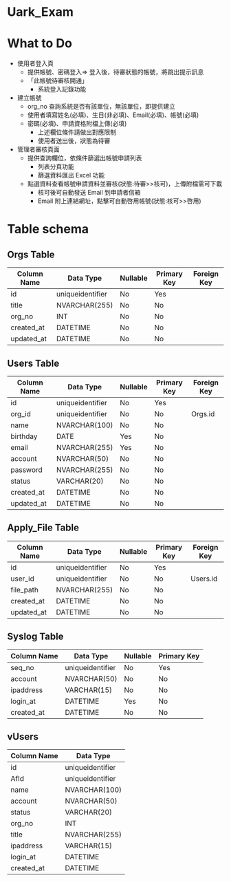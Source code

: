 # Uark_Exam

# What to Do 
* 使用者登入頁
  - 提供帳號、密碼登入=> 登入後，待審狀態的帳號，將跳出提示訊息
  - 「此帳號待審核開通」
     - 系統登入記錄功能
* 建立帳號
  - org_no 查詢系統是否有該單位，無該單位，即提供建立
  - 使用者填寫姓名(必填)、生日(非必填)、Email(必填)、帳號(必填)
  - 密碼(必填)、申請資格附檔上傳(必填)
    - 上述欄位條件請做出對應限制
    - 使用者送出後，狀態為待審
* 管理者審核頁面
  - 提供查詢欄位，依條件篩選出帳號申請列表
    - 列表分頁功能
    - 篩選資料匯出 Excel 功能
  - 點選資料查看帳號申請資料並審核(狀態:待審>>核可)，上傳附檔需可下載
    - 核可後可自動發送 Email 到申請者信箱
    - Email 附上連結網址，點擊可自動啓用帳號(狀態:核可>>啓用)
       
  
# Table schema
## Orgs Table

| Column Name  | Data Type       | Nullable | Primary Key | Foreign Key |
| ------------ | ------------    | -------- | ----------- | ----------- |
| id           | uniqueidentifier| No       | Yes         |             |
| title        | NVARCHAR(255)   | No       | No          |             |
| org_no       | INT             | No       | No          |             |
| created_at   | DATETIME        | No       | No          |             |
| updated_at   | DATETIME        | No       | No          |             |


## Users Table

| Column Name  | Data Type       | Nullable | Primary Key | Foreign Key |
| ------------ | --------------- | -------- | ----------- | ----------- |
| id           | uniqueidentifier| No       | Yes         |             |
| org_id       | uniqueidentifier| No       | No          |Orgs.id      |
| name         | NVARCHAR(100)   | No       | No          |             |
| birthday     | DATE            | Yes      | No          |             |
| email        | NVARCHAR(255)   | Yes      | No          |             |
| account      | NVARCHAR(50)    | No       | No          |             |
| password     | NVARCHAR(255)   | No       | No          |             |
| status       | VARCHAR(20)     | No       | No          |             |
| created_at   | DATETIME        | No       | No          |             |
| updated_at   | DATETIME        | No       | No          |             |

## Apply_File Table

| Column Name  | Data Type      | Nullable | Primary Key | Foreign Key |
| ------------ | ------------   | -------- | ----------- | ----------- |
| id           |uniqueidentifier| No       | Yes         |             |
| user_id      |uniqueidentifier| No       | No          | Users.id    |
| file_path    | NVARCHAR(255)  | No       | No          |             |
| created_at   | DATETIME       | No       | No          |             |
| updated_at   | DATETIME       | No       | No          |             |

## Syslog Table

| Column Name  | Data Type      | Nullable | Primary Key |
| ------------ | ------------   | -------- | ----------- |
| seq_no       |uniqueidentifier| No       | Yes         |  
| account      | NVARCHAR(50)   | No       | No          |
| ipaddress    | VARCHAR(15)    | No       | No          |
| login_at     | DATETIME       | Yes       | No          |
| created_at   | DATETIME       | No       | No          |

## vUsers
| Column Name| Data Type        |
|------------|------------------|
| id         | uniqueidentifier |
|AfId        | uniqueidentifier |
| name       | NVARCHAR(100)    |
| account    | NVARCHAR(50)     |
| status     | VARCHAR(20)      |
| org_no     | INT              |
| title      | NVARCHAR(255)    |
| ipaddress  | VARCHAR(15)      |
| login_at   | DATETIME         |
| created_at | DATETIME         |



